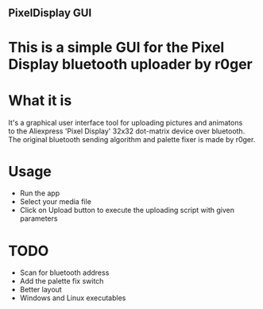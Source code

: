 ## PixelDisplay GUI
# This is a simple GUI for the Pixel Display bluetooth uploader by r0ger

# What it is
It's a graphical user interface tool for uploading pictures and animatons  
to the Aliexpress 'Pixel Display' 32x32 dot-matrix device over bluetooth.
The original bluetooth sending algorithm and palette fixer is made by r0ger.

# Usage
- Run the app
- Select your media file
- Click on Upload button to execute the uploading script with given parameters

# TODO
- Scan for bluetooth address
- Add the palette fix switch
- Better layout
- Windows and Linux executables
